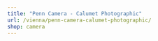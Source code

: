 ```yaml
---
title: "Penn Camera - Calumet Photographic"
url: /vienna/penn-camera-calumet-photographic/
shop: camera
---
```

